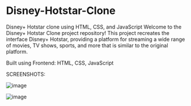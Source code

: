 # Disney-Hotstar-Clone
Disney+ Hotstar clone using HTML, CSS, and JavaScript
Welcome to the Disney+ Hotstar Clone project repository! This project recreates the interface Disney+ Hotstar, providing a platform for streaming a wide range of movies, TV shows, sports, and more that is similar to the original platform.

Built using Frontend: HTML, CSS, JavaScript


SCREENSHOTS:

![image](https://github.com/rohan817817/Disney-Hotstar-Clone/assets/173067396/72cd3e36-14d6-4b2f-a008-0c57b417294c)

![image](https://github.com/rohan817817/Disney-Hotstar-Clone/assets/173067396/ed7eee52-37dc-4d13-96d7-6d6f109af436)




